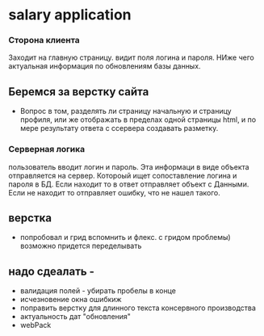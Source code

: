 ﻿# salary application


### Сторона клиента
Заходит на главную страницу. видит поля логина и пароля. НИже чего актуальная информация по обновлениям базы данных.
## Беремся за верстку сайта
- Вопрос в том, разделять ли страницу начальную и страницу профиля, или же отображать в пределах одной страницы html, и по мере результату ответа с ссервера создавать разметку.
### Серверная логика 
пользователь вводит логин и пароль. Эта информаци в виде объекта отправляется на сервер. Котороый ищет сопоставление логина и пароля в БД. Если находит то в ответ отправляет объект с Данными. Если не находит то отправляет ошибку, что не нашел такого.

## верстка
- попробовал и грид вспомнить и флекс. с гридом проблемы) возможно придется переделывать

## надо сдеалать - 
- валидация полей - убирать пробелы в конце
- исчезновение окна ошибкиж
- поправить верстку для длинного текста консервного производства
- актуальность дат "обновления"
- webPack
